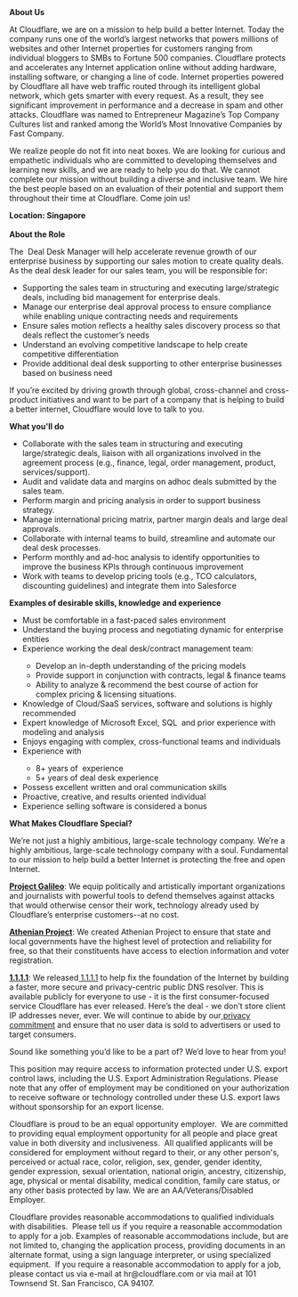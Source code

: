 <div class="content-intro">
	<div><strong>About Us</strong></div>
	<div>
		<p>At Cloudflare, we are on a mission to help build a better Internet. Today the company runs one of the world’s largest networks that powers millions of websites and other Internet properties for customers ranging from individual bloggers to SMBs to Fortune 500 companies. Cloudflare protects and accelerates any Internet application online without adding hardware, installing software, or changing a line of code. Internet properties powered by Cloudflare all have web traffic routed through its intelligent global network, which gets smarter with every request. As a result, they see significant improvement in performance and a decrease in spam and other attacks. Cloudflare was named to Entrepreneur Magazine’s Top Company Cultures list and ranked among the World’s Most Innovative Companies by Fast Company.&nbsp;</p>
		<p><span style="font-weight: 400;">We realize people do not fit into neat boxes. We are looking for curious and empathetic individuals who are committed to developing themselves and learning new skills, and we are ready to help you do that. We cannot complete our mission without building a diverse and inclusive team. We hire the best people based on an evaluation of their potential and support them throughout their time at Cloudflare. Come join us!&nbsp;</span></p>
	</div>
</div>
<p><strong>Location: Singapore<br><br>About the Role</strong></p>
<p>The&nbsp; Deal Desk Manager will help accelerate revenue growth of our enterprise business by supporting our sales motion to create quality deals. As the deal desk leader for our sales team, you will be responsible for:</p>
<ul>
	<li>Supporting the sales team in structuring and executing large/strategic deals, including bid management for enterprise deals.</li>
	<li>Manage our enterprise deal approval process to ensure compliance while enabling unique contracting needs and requirements</li>
	<li>Ensure sales motion reflects a healthy sales discovery process so that deals reflect the customer’s needs</li>
	<li>Understand an evolving competitive landscape to help create competitive differentiation</li>
	<li>Provide additional deal desk supporting to other enterprise businesses based on business need</li>
</ul>
<p>If you’re excited by driving growth through global, cross-channel and cross-product initiatives and want to be part of a company that is helping to build a better internet, Cloudflare would love to talk to you.</p>
<p><strong>What you'll do</strong></p>
<ul>
	<li>Collaborate with the sales team in structuring and executing large/strategic deals, liaison with all organizations involved in the agreement process (e.g., finance, legal, order management, product, services/support).</li>
	<li>Audit and validate data and margins on adhoc deals submitted by the sales team.</li>
	<li>Perform margin and pricing analysis in order to support business strategy.</li>
	<li>Manage international pricing matrix, partner margin deals and large deal approvals.</li>
	<li>Collaborate with internal teams to build, streamline and automate our deal desk processes.</li>
	<li>Perform monthly and ad-hoc analysis to identify opportunities to improve the business KPIs through continuous improvement&nbsp;</li>
	<li>Work with teams to develop pricing tools (e.g., TCO calculators, discounting guidelines) and integrate them into Salesforce</li>
</ul>
<p><strong>Examples of desirable skills, knowledge and experience</strong></p>
<ul>
	<li>Must be comfortable in a fast-paced sales environment</li>
	<li>Understand the buying process and negotiating dynamic for enterprise entities</li>
	<li>Experience working the deal desk/contract management team:</li>
	<ul>
		<li>Develop an in-depth understanding of the pricing models</li>
		<li>Provide support in conjunction with contracts, legal &amp; finance teams</li>
		<li>Ability to analyze &amp; recommend the best course of action for complex pricing &amp; licensing situations.</li>
	</ul>
	<li>Knowledge of Cloud/SaaS services, software and solutions is highly recommended</li>
	<li>Expert knowledge of Microsoft Excel, SQL&nbsp; and prior experience with modeling and analysis</li>
	<li>Enjoys engaging with complex, cross-functional teams and individuals</li>
	<li>Experience with&nbsp;</li>
	<ul>
		<li>8+ years of&nbsp; experience&nbsp;</li>
		<li>5+ years of deal desk experience</li>
	</ul>
	<li>Possess excellent written and oral communication skills</li>
	<li>Proactive, creative, and results oriented individual</li>
	<li>Experience selling software is considered a bonus</li>
</ul>
<div class="content-conclusion">
	<p><strong>What Makes Cloudflare Special?</strong></p>
	<p><span style="font-weight: 400;">We’re not just a highly ambitious, large-scale technology company. We’re a highly ambitious, large-scale technology company with a soul. Fundamental to our mission to help build a better Internet is protecting the free and open Internet.</span></p>
	<p><a href="https://blog.cloudflare.com/protecting-free-expression-online/"><strong>Project Galileo</strong></a><span style="font-weight: 400;">: We equip politically and artistically important organizations and journalists with powerful tools to defend themselves against attacks that would otherwise censor their work, technology already used by Cloudflare’s enterprise customers--at no cost.</span></p>
	<p><strong><a href="https://www.cloudflare.com/athenian/">Athenian Project</a></strong><span style="font-weight: 400;">: We created Athenian Project to ensure that state and local governments have the highest level of protection and reliability for free, so that their constituents have access to election information and voter registration.</span></p>
	<p><a href="https://1.1.1.1/"><strong>1.1.1.1</strong></a><span style="font-weight: 400;">: We released</span><a href="https://1.1.1.1/"> <span style="font-weight: 400;">1.1.1.1</span></a><span style="font-weight: 400;"> to help fix the foundation of the Internet by building a faster, more secure and privacy-centric public DNS resolver. This is available publicly for everyone to use - it is the first consumer-focused service Cloudflare has ever released. Here’s the deal - we don’t store client IP addresses never, ever. We will continue to abide by our</span><a href="https://developers.cloudflare.com/1.1.1.1/privacy/public-dns-resolver"> privacy commitment</a><span style="font-weight: 400;"> and ensure that no user data is sold to advertisers or used to target consumers.</span></p>
	<p><span style="font-weight: 400;">Sound like something you’d like to be a part of? We’d love to hear from you!</span></p>
	<p><span style="font-weight: 400;">This position may require access to information protected under U.S. export control laws, including the U.S. Export Administration Regulations. Please note that any offer of employment may be conditioned on your authorization to receive software or technology controlled under these U.S. export laws without sponsorship for an export license.</span></p>
	<p><span style="font-weight: 400;">Cloudflare is proud to be an equal opportunity employer. &nbsp;We are committed to providing equal employment opportunity for all people and place great value in both diversity and inclusiveness. &nbsp;All qualified applicants will be considered for employment without regard to their, or any other person's, perceived or actual</span> <span style="font-weight: 400;">race, color, religion, sex, gender, gender identity, gender expression, sexual orientation, national origin, ancestry, citizenship, age, physical or mental disability, medical condition, family care status, or any other basis protected by law. </span><span style="font-weight: 400;">We are an AA/Veterans/Disabled Employer.</span></p>
	<p><span style="font-weight: 400;">Cloudflare provides reasonable accommodations to qualified individuals with disabilities. &nbsp;Please tell us if you require a reasonable accommodation to apply for a job. Examples of reasonable accommodations include, but are not limited to, changing the application process, providing documents in an alternate format, using a sign language interpreter, or using specialized equipment. &nbsp;If you require a reasonable accommodation to apply for a job, please contact us via e-mail at </span><span style="font-weight: 400;">hr@cloudflare.com</span><span style="font-weight: 400;"> or via mail at 101 Townsend St. San Francisco, CA 94107.</span></p>
</div>